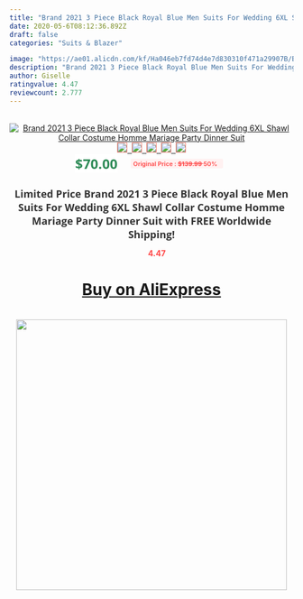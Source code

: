 ```yaml
---
title: "Brand 2021 3 Piece Black Royal Blue Men Suits For Wedding 6XL Shawl Collar Costume Homme Mariage Party Dinner Suit"
date: 2020-05-6T08:12:36.892Z
draft: false
categories: "Suits & Blazer"

image: "https://ae01.alicdn.com/kf/Ha046eb7fd74d4e7d830310f471a29907B/Brand-2021-3-Piece-Black-Royal-Blue-Men-Suits-For-Wedding-6XL-Shawl-Collar-Costume-Homme.jpg"
description: "Brand 2021 3 Piece Black Royal Blue Men Suits For Wedding 6XL Shawl Collar Costume Homme Mariage Party Dinner Suit"
author: Giselle
ratingvalue: 4.47
reviewcount: 2.777
---
```

<br>
<div style="text-align: center;">
<a href="https://s.click.aliexpress.com/e/_Ag4lrP" target="_blank" rel="nofollow noopener noreferrer"><img alt="Brand 2021 3 Piece Black Royal Blue Men Suits For Wedding 6XL Shawl Collar Costume Homme Mariage Party Dinner Suit" class="magnifier-image" src="https://ae01.alicdn.com/kf/Ha046eb7fd74d4e7d830310f471a29907B/Brand-2021-3-Piece-Black-Royal-Blue-Men-Suits-For-Wedding-6XL-Shawl-Collar-Costume-Homme.jpg_640x640.jpg">
<br>
<img style="border:1px solid salmon" src="https://ae01.alicdn.com/kf/Ha046eb7fd74d4e7d830310f471a29907B/Brand-2021-3-Piece-Black-Royal-Blue-Men-Suits-For-Wedding-6XL-Shawl-Collar-Costume-Homme.jpg_120x120.jpg">&nbsp;&nbsp;<img style="border:1px solid salmon" src="https://ae01.alicdn.com/kf/H81dd2bb74bab4d85b78358c081ebab49W/Brand-2021-3-Piece-Black-Royal-Blue-Men-Suits-For-Wedding-6XL-Shawl-Collar-Costume-Homme.jpg_120x120.jpg">&nbsp;&nbsp;<img style="border:1px solid salmon" src="https://ae01.alicdn.com/kf/Hb6b5f2b5638b4c4ca6f133a0f63649daZ/Brand-2021-3-Piece-Black-Royal-Blue-Men-Suits-For-Wedding-6XL-Shawl-Collar-Costume-Homme.jpg_120x120.jpg">&nbsp;&nbsp;<img style="border:1px solid salmon" src="https://ae01.alicdn.com/kf/Hae9d1536974747eb95061a2ca3f241a8C/Brand-2021-3-Piece-Black-Royal-Blue-Men-Suits-For-Wedding-6XL-Shawl-Collar-Costume-Homme.jpg_120x120.jpg">&nbsp;&nbsp;<img style="border:1px solid salmon" src="https://ae01.alicdn.com/kf/Hfcdd824d0c2b410b9b79df9ca4ae0ff4S/Brand-2021-3-Piece-Black-Royal-Blue-Men-Suits-For-Wedding-6XL-Shawl-Collar-Costume-Homme.jpg_120x120.jpg"></a></div><br0>
<div style="text-align: center;"><span style="background-color: white; border: 0px; box-sizing: border-box; color: seagreen; display: inline-block; font-family: &quot;open sans&quot; , &quot;arial&quot; , &quot;helvetica&quot; , sans-serif , &quot;heiti&quot;; font-size: 24px; font-stretch: inherit; font-weight: 700; line-height: inherit; margin: 0px 10px 0px 0px; padding: 0px; vertical-align: middle;">$70.00 </span>
<span style="background: rgb(255 , 241 , 241); border-radius: 3px; border: 0px; box-sizing: border-box; color: #ff4747; display: inline-block; font-family: inherit; font-size: 12px; font-stretch: inherit; font-style: inherit; font-variant: inherit; font-weight: 600; line-height: inherit; margin: 0px; padding: 2px 5px; transform: scale(0.9); vertical-align: middle;">Original Price : <b style="text-decoration: line-through;">$139.99 </b> 50%&nbsp;&nbsp;</span></div>
<h1 style="color: #333333; display: inline-block; font-family: &quot;open sans&quot; , &quot;arial&quot; , &quot;helvetica&quot; , sans-serif , &quot;heiti&quot;; font-size: 18px; font-stretch: inherit; font-weight: 700; text-align: center;">Limited Price Brand 2021 3 Piece Black Royal Blue Men Suits For Wedding 6XL Shawl Collar Costume Homme Mariage Party Dinner Suit with FREE Worldwide Shipping!</h1>
<div style="color: #ff4747; text-align: center;">
<img src="https://4.bp.blogspot.com/-M0ZcTcb-5uY/XleCXlxnR4I/AAAAAAAAAEc/OrjgMkXV1oMQFaCRZj5HQwOCBcu3w1FegCPcBGAYYCw/s1600/star.png" style="height: 15px;">&nbsp;<b>4.47</b></div>
<div class="button_cont" align="center"><a class="buynow_a" href="https://s.click.aliexpress.com/e/_Ag4lrP" target="_blank" rel="nofollow noopener noreferrer"><H1>Buy on AliExpress</H1></a></div><br>
<div class="separator" style="clear: both; text-align: center;">
<img src="https://lh3.googleusercontent.com/-pTy5HemUv9M/XlePHvY0dAI/AAAAAAAAAE4/0nX5iRUoIWY8eMW9Dpxeirr157OZliDIgCLcBGAsYHQ/s1600/badge.gif" width="480">
</div>
